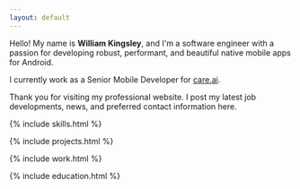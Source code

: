 ```yaml
---
layout: default
---
```


Hello! My name is **William Kingsley**, and I'm a software engineer with a passion for developing robust, performant, and beautiful native mobile apps for Android.

I currently work as a Senior Mobile Developer for [care.ai](https://www.care.ai/).

Thank you for visiting my professional website. I post my latest job developments, news, and preferred contact information here.

{% include skills.html %}

{% include projects.html %}

{% include work.html %}

{% include education.html %}
